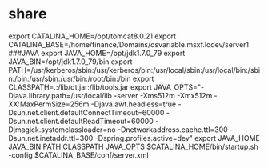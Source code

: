 # share
export CATALINA_HOME=/opt/tomcat8.0.21
export CATALINA_BASE=/home/finance/Domains/dsvariable.msxf.lodev/server1
###JAVA
export JAVA_HOME=/opt/jdk1.7.0_79
export JAVA_BIN=/opt/jdk1.7.0_79/bin
export PATH=/usr/kerberos/sbin:/usr/kerberos/bin:/usr/local/sbin:/usr/local/bin:/sbin:/bin:/usr/sbin:/usr/bin:/root/bin:/bin
export CLASSPATH=.:/lib/dt.jar:/lib/tools.jar
export  JAVA_OPTS="-Djava.library.path=/usr/local/lib -server -Xms512m -Xmx512m -XX:MaxPermSize=256m -Djava.awt.headless=true -Dsun.net.client.defaultConnectTimeout=60000 -Dsun.net.client.defaultReadTimeout=60000 -Djmagick.systemclassloader=no -Dnetworkaddress.cache.ttl=300 -Dsun.net.inetaddr.ttl=300  -Dspring.profiles.active=dev"
export JAVA_HOME JAVA_BIN PATH CLASSPATH JAVA_OPTS
$CATALINA_HOME/bin/startup.sh -config $CATALINA_BASE/conf/server.xml

